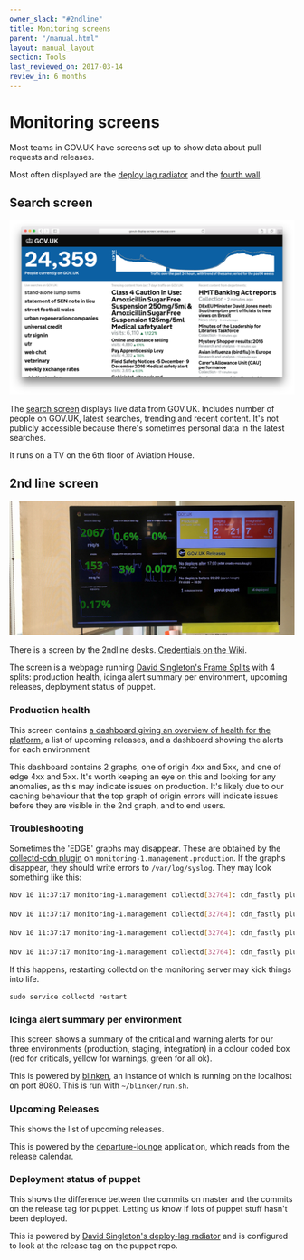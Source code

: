 ```yaml
---
owner_slack: "#2ndline"
title: Monitoring screens
parent: "/manual.html"
layout: manual_layout
section: Tools
last_reviewed_on: 2017-03-14
review_in: 6 months
---
```


# Monitoring screens

Most teams in GOV.UK have screens set up to show data about pull requests and
releases.

Most often displayed are the [deploy lag radiator][deploy-lag] and the [fourth wall](https://github.com/alphagov/fourth-wall).

## Search screen

![Screen shot of the search screen](images/search-screen.png)

The [search screen][search-screen] displays live data from GOV.UK. Includes number of people on GOV.UK, latest searches, trending and recent content. It's not publicly accessible because there's sometimes personal data in the latest searches.

It runs on a TV on the 6th floor of Aviation House.

[search-screen]: https://github.com/alphagov/govuk-display-screen

## 2nd line screen

![Photo of the 2nd line monitoring screen](images/monitoring.jpg)

There is a screen by the 2ndline desks. [Credentials on the Wiki][wiki].

The screen is a webpage running [David Singleton's Frame Splits][splits] with 4 splits:
production health, icinga alert summary per environment, upcoming
releases, deployment status of puppet.

[wiki]: https://gov-uk.atlassian.net/wiki/display/PLOPS/2nd+line+tv+screen

### Production health

This screen contains [a dashboard giving an overview of health for the
platform](https://grafana.publishing.service.gov.uk/#/dashboard/file/2ndline_health.json),
a list of upcoming releases, and a dashboard showing the alerts for each
environment

This dashboard contains 2 graphs, one of origin 4xx and 5xx, and one of
edge 4xx and 5xx. It's worth keeping an eye on this and looking for any
anomalies, as this may indicate issues on production. It's likely due to
our caching behaviour that the top graph of origin errors will indicate
issues before they are visible in the 2nd graph, and to end users.

### Troubleshooting

Sometimes the 'EDGE' graphs may disappear. These are obtained by the
[collectd-cdn plugin](https://github.com/gds-operations/collectd-cdn) on
`monitoring-1.management.production`. If the graphs disappear, they
should write errors to `/var/log/syslog`. They may look something like
this:

```sh
Nov 10 11:37:17 monitoring-1.management collectd[32764]: cdn_fastly plugin: Failed to query service: govuk

Nov 10 11:37:17 monitoring-1.management collectd[32764]: cdn_fastly plugin: Failed to query service: tldredirect

Nov 10 11:37:17 monitoring-1.management collectd[32764]: cdn_fastly plugin: Failed to query service: assets

Nov 10 11:37:17 monitoring-1.management collectd[32764]: cdn_fastly plugin: Failed to query service: redirector
```

If this happens, restarting collectd on the monitoring server may kick
things into life.

```
sudo service collectd restart
```

### Icinga alert summary per environment

This screen shows a summary of the critical and warning alerts for our
three environments (production, staging, integration) in a colour coded
box (red for criticals, yellow for warnings, green for all ok).

This is powered by [blinken](https://github.com/alphagov/blinken), an
instance of which is running on the localhost on port 8080. This is run with `~/blinken/run.sh`.

### Upcoming Releases

This shows the list of upcoming releases.

This is powered by the [departure-lounge][departure-lounge] application, which
reads from the release calendar.

[departure-lounge]: https://github.com/issyl0/departure-lounge

### Deployment status of puppet

This shows the difference between the commits on master and the commits
on the release tag for puppet. Letting us know if lots of puppet stuff
hasn't been deployed.

This is powered by [David Singleton's deploy-lag radiator][deploy-lag] and is
configured to look at the release tag on the puppet repo.

[deploy-lag]: https://github.com/dsingleton/deploy-lag-radiator
[splits]: https://github.com/dsingleton/frame-splits
